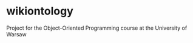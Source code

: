 wikiontology
============

Project for the Object-Oriented Programming course at the University of Warsaw
